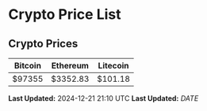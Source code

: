 # Crypto Price List

## Crypto Prices
| Bitcoin | Ethereum | Litecoin |
| ------- | -------- | -------- |
| $97355 | $3352.83 | $101.18 |
**Last Updated:** 2024-12-21 21:10 UTC
**Last Updated:** $DATE$
